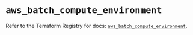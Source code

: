 # `aws_batch_compute_environment`

Refer to the Terraform Registry for docs: [`aws_batch_compute_environment`](https://registry.terraform.io/providers/hashicorp/aws/5.40.0/docs/resources/batch_compute_environment).
